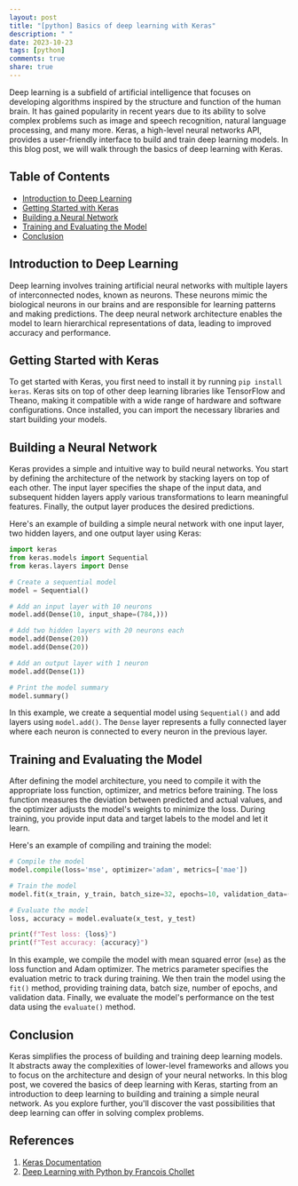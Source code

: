 ```yaml
---
layout: post
title: "[python] Basics of deep learning with Keras"
description: " "
date: 2023-10-23
tags: [python]
comments: true
share: true
---
```


Deep learning is a subfield of artificial intelligence that focuses on developing algorithms inspired by the structure and function of the human brain. It has gained popularity in recent years due to its ability to solve complex problems such as image and speech recognition, natural language processing, and many more. Keras, a high-level neural networks API, provides a user-friendly interface to build and train deep learning models. In this blog post, we will walk through the basics of deep learning with Keras.

## Table of Contents
- [Introduction to Deep Learning](#introduction-to-deep-learning)
- [Getting Started with Keras](#getting-started-with-keras)
- [Building a Neural Network](#building-a-neural-network)
- [Training and Evaluating the Model](#training-and-evaluating-the-model)
- [Conclusion](#conclusion)

## Introduction to Deep Learning

Deep learning involves training artificial neural networks with multiple layers of interconnected nodes, known as neurons. These neurons mimic the biological neurons in our brains and are responsible for learning patterns and making predictions. The deep neural network architecture enables the model to learn hierarchical representations of data, leading to improved accuracy and performance.

## Getting Started with Keras

To get started with Keras, you first need to install it by running `pip install keras`. Keras sits on top of other deep learning libraries like TensorFlow and Theano, making it compatible with a wide range of hardware and software configurations. Once installed, you can import the necessary libraries and start building your models.

## Building a Neural Network

Keras provides a simple and intuitive way to build neural networks. You start by defining the architecture of the network by stacking layers on top of each other. The input layer specifies the shape of the input data, and subsequent hidden layers apply various transformations to learn meaningful features. Finally, the output layer produces the desired predictions.

Here's an example of building a simple neural network with one input layer, two hidden layers, and one output layer using Keras:

```python
import keras
from keras.models import Sequential
from keras.layers import Dense

# Create a sequential model
model = Sequential()

# Add an input layer with 10 neurons
model.add(Dense(10, input_shape=(784,)))

# Add two hidden layers with 20 neurons each
model.add(Dense(20))
model.add(Dense(20))

# Add an output layer with 1 neuron
model.add(Dense(1))

# Print the model summary
model.summary()
```

In this example, we create a sequential model using `Sequential()` and add layers using `model.add()`. The `Dense` layer represents a fully connected layer where each neuron is connected to every neuron in the previous layer.

## Training and Evaluating the Model

After defining the model architecture, you need to compile it with the appropriate loss function, optimizer, and metrics before training. The loss function measures the deviation between predicted and actual values, and the optimizer adjusts the model's weights to minimize the loss. During training, you provide input data and target labels to the model and let it learn.

Here's an example of compiling and training the model:

```python
# Compile the model
model.compile(loss='mse', optimizer='adam', metrics=['mae'])

# Train the model
model.fit(x_train, y_train, batch_size=32, epochs=10, validation_data=(x_val, y_val))

# Evaluate the model
loss, accuracy = model.evaluate(x_test, y_test)

print(f"Test loss: {loss}")
print(f"Test accuracy: {accuracy}")
```
In this example, we compile the model with mean squared error (`mse`) as the loss function and Adam optimizer. The metrics parameter specifies the evaluation metric to track during training. We then train the model using the `fit()` method, providing training data, batch size, number of epochs, and validation data. Finally, we evaluate the model's performance on the test data using the `evaluate()` method.

## Conclusion

Keras simplifies the process of building and training deep learning models. It abstracts away the complexities of lower-level frameworks and allows you to focus on the architecture and design of your neural networks. In this blog post, we covered the basics of deep learning with Keras, starting from an introduction to deep learning to building and training a simple neural network. As you explore further, you'll discover the vast possibilities that deep learning can offer in solving complex problems.

## References

1. [Keras Documentation](https://keras.io/)
2. [Deep Learning with Python by Francois Chollet](https://www.manning.com/books/deep-learning-with-python)